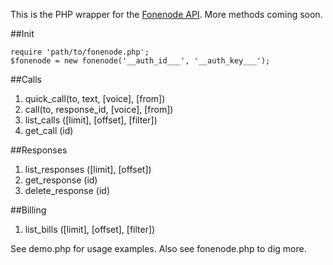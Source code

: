 This is the PHP wrapper for the [Fonenode API](http://fonenode.com/docs). More methods coming soon.

##Init

	require 'path/to/fonenode.php';
	$fonenode = new fonenode('__auth_id___', '__auth_key___');

##Calls
1. quick_call(to, text, [voice], [from])
2. call(to, response_id, [voice], [from])
3. list_calls ([limit], [offset], [filter])
4. get_call (id)

##Responses
1. list_responses ([limit], [offset])
2. get_response (id)
3. delete_response (id)

##Billing
1. list_bills ([limit], [offset], [filter])

See demo.php for usage examples. Also see fonenode.php to dig more.